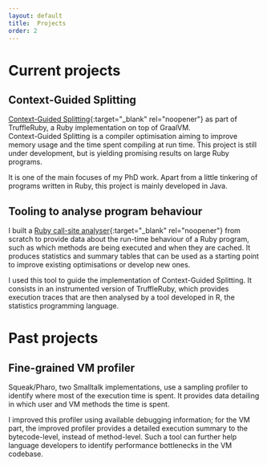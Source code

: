 ```yaml
---
layout: default
title:  Projects
order: 2
---
```


# Current projects

## Context-Guided Splitting
[Context-Guided Splitting](https://github.com/sophie-kaleba/truffleruby){:target="_blank" rel="noopener"} as part of TruffleRuby, a Ruby implementation on top of GraalVM.  
Context-Guided Splitting is a compiler optimisation aiming to improve memory usage and the time spent compiling at run time. This project is still under development, but is yielding
promising results on large Ruby programs.  

It is one of the main focuses of my PhD work.
Apart from a little tinkering of programs written in Ruby, this project is mainly developed in Java.

## Tooling to analyse program behaviour
I built a [Ruby call-site analyser](https://github.com/sophie-kaleba/ruby-cs-analyser){:target="_blank" rel="noopener"} from scratch to provide data about the run-time behaviour of a Ruby program, such as which methods are being executed and when they are cached.
It produces statistics and summary tables that can be used as a starting point to improve existing optimisations or develop new ones.  

I used this tool to guide the implementation of Context-Guided Splitting. It consists in an instrumented version of TruffleRuby, which provides execution traces that are then analysed by a tool developed in R, the statistics programming language.

# Past projects

## Fine-grained VM profiler
Squeak/Pharo, two Smalltalk implementations, use a sampling profiler to identify where most of the execution time is spent. It provides data detailing in which user and VM methods the time is spent.  

I improved this profiler using available debugging information; for the VM part, the improved profiler provides a detailed execution summary to the bytecode-level, instead of method-level. Such a tool
can further help language developers to identify performance bottlenecks in the VM codebase.
